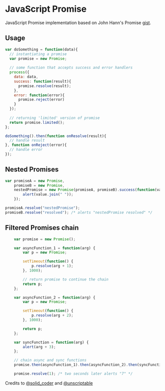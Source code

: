 JavaScript Promise
=======

JavaScript Promise implementation based on John Hann's Promise [gist](https://gist.github.com/3281076/16dcb54a693e87965438e0de66e8d732c9334e1d). 

Usage
-----

```javascript
var doSomething = function(data){
  // instantiating a promise
  var promise = new Promise;
  
  // some function that accepts success and error handlers
  process({
    data: data,
    success: function(result){
      promise.resolve(result);
    },
    error: function(error){
      promise.reject(error)
    }
  });
  
  // returning 'limited' version of promise
  return promise.limited();
};

doSomething().then(function onResolve(result){
  // handle result
}, function onReject(error){
  // handle error
});
```

Nested Promises
-----
```javascript
var promiseA = new Promise,
    promiseB = new Promise,
    nestedPromise = new Promise(promiseA, promiseB).success(function(value) {
        alert(value.join(" "));
    });

promiseA.resolve("nestedPromise");
promiseB.resolve("resolved"); /* alerts "nestedPromise resolved" */

```

Filtered Promises chain
-----
```javascript
    var promise = new Promise();

    var asyncFunction_1 = function(arg) {
        var p = new Promise;

        setTimeout(function() {
            p.resolve(arg + 1);
        }, 1000);

        // return promise to continue the chain
        return p;
    };

    var asyncFunction_2 = function(arg) {
        var p = new Promise;

        setTimeout(function() {
            p.resolve(arg + 2);
        }, 1000);

        return p;
    };

    var syncFunction = function(arg) {
        alert(arg + 3);
    };

    // chain async and sync functions
    promise.then(asyncFunction_1).then(asyncFunction_2).then(syncFunction);

    promise.resolve(1); /* two seconds later alerts "7" */

```

Credits to [@solid_coder](https://twitter.com/unscriptable) and [@unscriptable](https://twitter.com/unscriptable)
